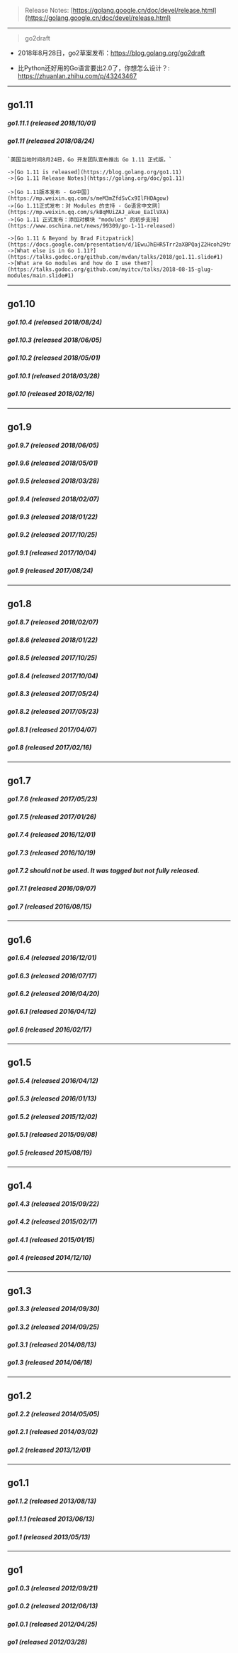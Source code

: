 > Release Notes: [https://golang.google.cn/doc/devel/release.html](https://golang.google.cn/doc/devel/release.html)

---

> go2draft

* 2018年8月28日，go2草案发布：https://blog.golang.org/go2draft

* 比Python还好用的Go语言要出2.0了，你想怎么设计？: https://zhuanlan.zhihu.com/p/43243467

---

## go1.11
##### go1.11.1 (released 2018/10/01)
##### go1.11 (released 2018/08/24)

    `美国当地时间8月24日，Go 开发团队宣布推出 Go 1.11 正式版。`  

    ->[Go 1.11 is released](https://blog.golang.org/go1.11)  
    ->[Go 1.11 Release Notes](https://golang.org/doc/go1.11)  

    ->[Go 1.11版本发布 - Go中国](https://mp.weixin.qq.com/s/meM3mZfdSvCx9IlFHDAgow)  
    ->[Go 1.11正式发布：对 Modules 的支持 - Go语言中文网](https://mp.weixin.qq.com/s/kBqMUiZAJ_akue_EaIlVXA)  
    ->[Go 1.11 正式发布：添加对模块 "modules" 的初步支持](https://www.oschina.net/news/99309/go-1-11-released)  

    ->[Go 1.11 & Beyond by Brad Fitzpatrick](https://docs.google.com/presentation/d/1EwuJhEHR5Trr2aXBPQajZ2Hcoh29tm_LQCpgfrCnuRk/edit#slide=id.g384b921a69_3_44)  
    ->[What else is in Go 1.11?](https://talks.godoc.org/github.com/mvdan/talks/2018/go1.11.slide#1)  
    ->[What are Go modules and how do I use them?](https://talks.godoc.org/github.com/myitcv/talks/2018-08-15-glug-modules/main.slide#1)  

---

## go1.10

##### go1.10.4 (released 2018/08/24)
##### go1.10.3 (released 2018/06/05)
##### go1.10.2 (released 2018/05/01) 
##### go1.10.1 (released 2018/03/28)
##### go1.10 (released 2018/02/16)

---

## go1.9

##### go1.9.7 (released 2018/06/05)
##### go1.9.6 (released 2018/05/01) 
##### go1.9.5 (released 2018/03/28)
##### go1.9.4 (released 2018/02/07)
##### go1.9.3 (released 2018/01/22)
##### go1.9.2 (released 2017/10/25)
##### go1.9.1 (released 2017/10/04)
##### go1.9 (released 2017/08/24)

---

## go1.8

##### go1.8.7 (released 2018/02/07) 
##### go1.8.6 (released 2018/01/22) 
##### go1.8.5 (released 2017/10/25) 
##### go1.8.4 (released 2017/10/04) 
##### go1.8.3 (released 2017/05/24)
##### go1.8.2 (released 2017/05/23)
##### go1.8.1 (released 2017/04/07) 
##### go1.8 (released 2017/02/16)

---

## go1.7

##### go1.7.6 (released 2017/05/23) 
##### go1.7.5 (released 2017/01/26) 
##### go1.7.4 (released 2016/12/01) 
##### go1.7.3 (released 2016/10/19) 
##### go1.7.2 should not be used. It was tagged but not fully released. 
##### go1.7.1 (released 2016/09/07)
##### go1.7 (released 2016/08/15)

---

## go1.6

##### go1.6.4 (released 2016/12/01)
##### go1.6.3 (released 2016/07/17) 
##### go1.6.2 (released 2016/04/20)
##### go1.6.1 (released 2016/04/12)
##### go1.6 (released 2016/02/17)

---

## go1.5

##### go1.5.4 (released 2016/04/12)
##### go1.5.3 (released 2016/01/13) 
##### go1.5.2 (released 2015/12/02)
##### go1.5.1 (released 2015/09/08) 
##### go1.5 (released 2015/08/19)

---

## go1.4

##### go1.4.3 (released 2015/09/22) 
##### go1.4.2 (released 2015/02/17)
##### go1.4.1 (released 2015/01/15)
##### go1.4 (released 2014/12/10)

---

## go1.3

##### go1.3.3 (released 2014/09/30)
##### go1.3.2 (released 2014/09/25)
##### go1.3.1 (released 2014/08/13)
##### go1.3 (released 2014/06/18)

---

## go1.2

##### go1.2.2 (released 2014/05/05) 
##### go1.2.1 (released 2014/03/02)
##### go1.2 (released 2013/12/01)

---

## go1.1

##### go1.1.2 (released 2013/08/13)
##### go1.1.1 (released 2013/06/13) 
##### go1.1 (released 2013/05/13)

---

## go1

##### go1.0.3 (released 2012/09/21) 
##### go1.0.2 (released 2012/06/13) 
##### go1.0.1 (released 2012/04/25)
##### go1 (released 2012/03/28)